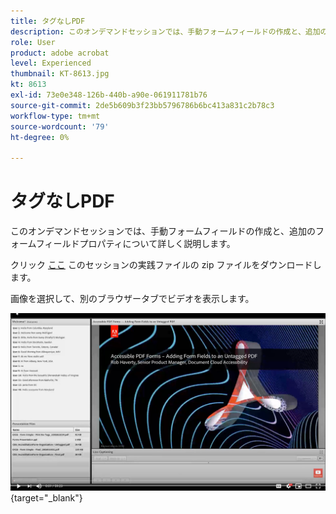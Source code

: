 ```yaml
---
title: タグなしPDF
description: このオンデマンドセッションでは、手動フォームフィールドの作成と、追加のフォームフィールドプロパティについて詳しく説明します
role: User
product: adobe acrobat
level: Experienced
thumbnail: KT-8613.jpg
kt: 8613
exl-id: 73e0e348-126b-440b-a90e-061911781b76
source-git-commit: 2de5b609b3f23bb5796786b6bc413a831c2b78c3
workflow-type: tm+mt
source-wordcount: '79'
ht-degree: 0%

---
```


# タグなしPDF

このオンデマンドセッションでは、手動フォームフィールドの作成と、追加のフォームフィールドプロパティについて詳しく説明します。

クリック [ここ](../assets/accessibilitysession6.zip) このセッションの実践ファイルの zip ファイルをダウンロードします。

画像を選択して、別のブラウザータブでビデオを表示します。

[![セッション 6 のビデオ](../assets/Accessibilitysession6_YT.png)](https://youtu.be/xh4pJQiY0nw){target=&quot;_blank&quot;}
